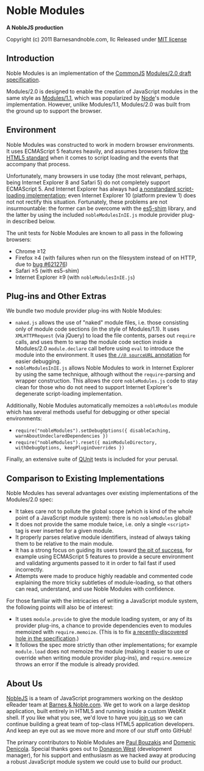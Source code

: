 ﻿Noble Modules
=============
**A NobleJS production**

Copyright (c) 2011 Barnesandnoble.com, llc
Released under [MIT license][19]


Introduction
------------

Noble Modules is an implementation of the [CommonJS][1] [Modules/2.0 draft specification][2].

Modules/2.0 is designed to enable the creation of JavaScript modules in the same style as [Modules/1.1][3], which was
popularized by [Node][4]'s module implementation. However, unlike Modules/1.1, Modules/2.0 was built from the ground
up to support the browser.

Environment
-----------

Noble Modules was constructed to work in modern browser environments. It uses ECMAScript 5 features heavily, and
assumes browsers follow [the HTML5 standard][5] when it comes to script loading and the events that accompany that
process.

Unfortunately, many browsers in use today (the most relevant, perhaps, being Internet Explorer 8 and Safari 5) do not
completely support ECMAScript 5. And Internet Explorer has always had [a nonstandard script-loading implementation][6];
even Internet Explorer 10 (platform preview 1) does not not rectify this situation. Fortunately, these problems are 
not insurmountable: the former can be overcome with the [es5-shim][7] library, and the latter by using the
included `nobleModulesInIE.js` module provider plug-in described below.

The unit tests for Noble Modules are known to all pass in the following browsers:

 * Chrome ≥12
 * Firefox ≥4 (with failures when run on the filesystem instead of on HTTP, due to [bug #621276][8])
 * Safari ≥5 (with es5-shim)
 * Internet Explorer ≥9 (with `nobleModulesInIE.js`)

Plug-ins and Other Extras
--------

We bundle two module provider plug-ins with Noble Modules:

 * `naked.js` allows the use of "naked" module files, i.e. those consisting only of module code sections (in the
   style of Modules/1.1). It uses `XMLHTTPRequest` (via jQuery) to load the file contents, parses out `require`
   calls, and uses them to wrap the module code section inside a Modules/2.0 `module.declare` call before using
   `eval` to introduce the module into the environment. It uses [the `//@ sourceURL` annotation][9] for easier
   debugging.
 * `nobleModulesInIE.js` allows Noble Modules to work in Internet Explorer by using the same technique, although 
   without the `require`-parsing and wrapper construction. This allows the core `nobleModules.js` code to stay clean 
   for those who do not need to support Internet Explorer's degenerate script-loading implementation.

Additionally, Noble Modules automatically memoizes a `nobleModules` module which has several methods useful for
debugging or other special environments:

 * `require("nobleModules").setDebugOptions({ disableCaching, warnAboutUndeclaredDependencies })`
 * `require("nobleModules").reset({ mainModuleDirectory, withDebugOptions, keepPluginOverrides })`

Finally, an extensive suite of [QUnit][10] tests is included for your perusal.

Comparison to Existing Implementations
--------------------------------------

Noble Modules has several advantages over existing implementations of the Modules/2.0 spec:

 * It takes care not to pollute the global scope (which is kind of the whole point of a JavaScript module system):
   there is no `nobleModules` global!
 * It does not provide the same module twice, i.e. only a single `<script>` tag is ever inserted for a given module.
 * It properly parses relative module identifiers, instead of always taking them to be relative to the main module.
 * It has a strong focus on guiding its users toward [the pit of success][11], for example using ECMAScript 5 features
   to provide a secure environment and validating arguments passed to it in order to fail fast if used incorrectly.
 * Attempts were made to produce highly readable and commented code explaining the more tricky subtleties of
   module-loading, so that others can read, understand, and use Noble Modules with confidence.

For those familiar with the intricacies of writing a JavaScript module system, the following points will also be of
interest:

 * It uses `module.provide` to give the module loading system, or any of its provider plug-ins, a chance to provide
   dependencies even to modules memoized with `require.memoize`. (This is to fix [a recently-discovered hole in the
   specification][12].)
 * It follows the spec more strictly than other implementations; for example `module.load` does not memoize the 
   module (making it easier to use or override when writing module provider plug-ins), and `require.memoize` throws 
   an error if the module is already provided.

About Us
--------

[NobleJS][13] is a team of JavaScript programmers working on the desktop eReader team at [Barnes & Noble.com][14]. We
get to work on a large desktop application, built entirely in HTML5 and running inside a custom WebKit shell. If you 
like what you see, we'd love to have you [join us][15] so we can continue building a great team of top-class HTML5 
application developers. And keep an eye out as we move more and more of our stuff onto GitHub!

The primary contributors to Noble Modules are [Paul Bouzakis][16] and [Domenic Denicola][17]. Special thanks goes out 
to [Donavon West][18] (development manager), for his support and enthusiasm as we hacked away at producing a robust 
JavaScript module system we could use to build our product.

[1]: http://www.commonjs.org/
[2]: http://www.page.ca/~wes/CommonJS/modules-2.0-draft8/commonjs%20modules%202.0-8%282%29.pdf
[3]: http://wiki.commonjs.org/wiki/Modules/1.1.1
[4]: http://nodejs.org/
[5]: http://www.whatwg.org/specs/web-apps/current-work/multipage/scripting-1.html#script
[6]: http://unixpapa.com/js/dyna.html
[7]: https://github.com/kriskowal/es5-shim
[8]: https://bugzilla.mozilla.org/show_bug.cgi?id=621276
[9]: http://blog.getfirebug.com/2009/08/11/give-your-eval-a-name-with-sourceurl
[10]: http://docs.jquery.com/QUnit
[11]: http://www.codinghorror.com/blog/2007/08/falling-into-the-pit-of-success.html
[12]: http://groups.google.com/group/commonjs/browse_thread/thread/53057f785c6f5ceb
[13]: https://github.com/NobleJS
[14]: http://www.barnesandnoble.com/
[15]: http://go.bn.com/3rd
[16]: http://www.paulbouzakis.com/
[17]: http://domenicdenicola.com
[18]: http://blog.donavon.com/
[19]: https://github.com/NobleJS/Noble-Modules/blob/master/MIT-LICENSE.txt
